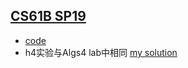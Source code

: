 ## [CS61B SP19](https://sp19.datastructur.es/)

- [code](https://github.com/cs-learning-every-day/cs61b-code)
- h4实验与Algs4 lab中相同 [my solution](https://github.com/cs-learning-every-day/algs4/tree/main/labs/percolation)